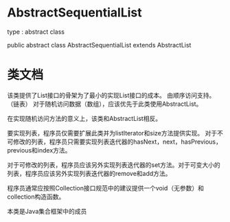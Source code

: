 # AbstractSequentialList
type : abstract class

public abstract class AbstractSequentialList<E> extends AbstractList<E>

# 类文档

该类提供了List接口的骨架为了最小的实现List接口的成本。
由顺序访问支持。（链表）
对于随机访问数据（数组），应该优先于此类使用AbstractList。

在实现随机访问方法的意义上，该类和AbstractList相反。

要实现列表，程序员仅需要扩展此类并为listIterator和size方法提供实现。
对于不可修改的列表，程序员只需要实现列表迭代器的hasNext，next，hasPrevious，previous和index方法。

对于可修改的列表，程序员应该另外实现列表迭代器的set方法。对于可变大小的列表，程序员应该另外实现列表迭代器的remove和add方法。

程序员通常应按照Collection接口规范中的建议提供一个void（无参数）和collection构造函数。

本类是Java集合框架中的成员